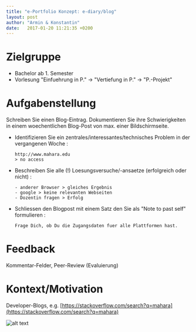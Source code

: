 ```yaml
---
title: "e-Portfolio Konzept: e-diary/blog"
layout: post
author: "Armin & Konstantin"
date:   2017-01-20 11:21:35 +0200
---
```


# Zielgruppe
- Bachelor ab 1. Semester
- Vorlesung "Einfuehrung in P." -> "Vertiefung in P." -> "P.-Projekt"

# Aufgabenstellung

Schreiben Sie einen Blog-Eintrag. Dokumentieren Sie ihre Schwierigkeiten in einem woechentlichen
Blog-Post von max. einer Bildschirmseite.

- Identifizieren Sie ein zentrales/interessantes/technisches Problem
  in der vergangenen Woche :

      http://www.mahara.edu
	  > no access

- Beschreiben Sie alle (!) Loesungsversuche/-ansaetze (erfolgreich oder
nicht) :

      - anderer Browser > gleiches Ergebnis
	  - google > keine relevanten Webseiten
	  - Dozentin fragen > Erfolg

- Schliessen den Blogpost mit einem Satz den Sie als "Note to past
  self" formulieren :

      Frage Dich, ob Du die Zugangsdaten fuer alle Plattformen hast.

# Feedback

Kommentar-Felder, Peer-Review (Evaluierung)

# Kontext/Motivation

Developer-Blogs, e.g. [https://stackoverflow.com/search?q=mahara](https://stackoverflow.com/search?q=mahara)

![alt text](http://www.jwebmedia.com/wp-content/uploads/2015/07/business-138-820x400.jpg
"developers at work")
